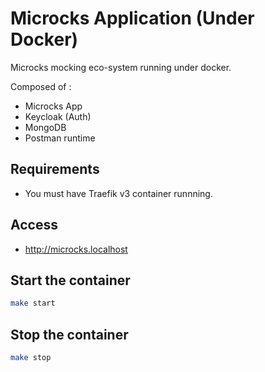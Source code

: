 # Microcks Application (Under Docker)

Microcks mocking eco-system running under docker.

Composed of : 
- Microcks App
- Keycloak (Auth)
- MongoDB
- Postman runtime

## Requirements

- You must have Traefik v3 container runnning. 

## Access
- http://microcks.localhost

## Start the container

```bash
make start
```

## Stop the container

```bash
make stop
```
